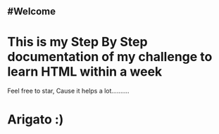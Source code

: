 #Welcome
---
# This is my Step By Step documentation of my challenge to learn HTML within a week
Feel free to star, Cause it helps a lot..........
  
# Arigato :)
